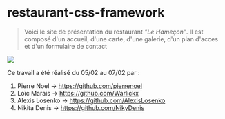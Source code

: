 # restaurant-css-framework

>Voici le site de présentation du restaurant *"Le Hameçon"*. Il est composé d'un accueil, d'une carte, d'une galerie, d'un plan d'acces et d'un formulaire de contact

![](https://zupimages.net/up/19/06/j1kv.png)

Ce travail a été réalisé du 05/02 au 07/02 par :

1. Pierre Noel -> https://github.com/pierrenoel
2. Loïc Marais -> https://github.com/Warlickx
3. Alexis Losenko -> https://github.com/AlexisLosenko
4. Nikita Denis -> https://github.com/NikyDenis
